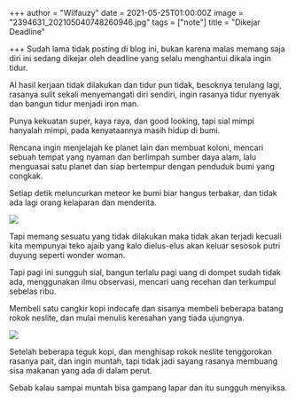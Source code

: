 +++
author = "Wilfauzy"
date = 2021-05-25T01:00:00Z
image = "2394631_202105040748260946.jpg"
tags = ["note"]
title = "Dikejar Deadline"

+++
Sudah lama tidak posting di blog ini, bukan karena malas memang saja diri ini sedang dikejar oleh deadline yang selalu menghantui dikala ingin tidur.

Al hasil kerjaan tidak dilakukan dan tidur pun tidak, besoknya terulang lagi, rasanya sulit sekali menyemangati diri sendiri, ingin rasanya tidur nyenyak dan bangun tidur menjadi iron man.

Punya kekuatan super, kaya raya, dan good looking, tapi sial mimpi hanyalah mimpi, pada kenyataannya masih hidup di bumi.

Rencana ingin menjelajah ke planet lain dan membuat koloni, mencari sebuah tempat yang nyaman dan berlimpah sumber daya alam, lalu menguasai satu planet dan siap bertempur dengan penduduk bumi yang congkak.

Setiap detik meluncurkan meteor ke bumi biar hangus terbakar, dan tidak ada lagi orang kelaparan dan menderita.

![](artwork-1398927900.jpg)

Tapi memang sesuatu yang tidak dilakukan maka tidak akan terjadi kecuali kita mempunyai teko ajaib yang kalo dielus-elus akan keluar sesosok putri duyung seperti wonder woman.

Tapi pagi ini sungguh sial, bangun terlalu pagi uang di dompet sudah tidak ada, menggunakan ilmu observasi, mencari uang recehan dan terkumpul sebelas ribu.

Membeli satu cangkir kopi indocafe dan sisanya membeli beberapa batang rokok neslite, dan mulai menulis keresahan yang tiada ujungnya.

![](artwork-1398927896.jpg)

Setelah beberapa teguk kopi, dan menghisap rokok neslite tenggorokan rasanya pait, dan ingin muntah, tapi tidak jadi sayang rasanya membuang sisa makanan yang ada di dalam perut.

Sebab kalau sampai muntah bisa gampang lapar dan itu sungguh menyiksa.